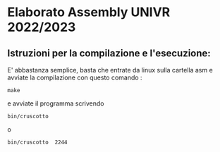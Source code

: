 # Elaborato Assembly UNIVR 2022/2023

## Istruzioni per la compilazione e l'esecuzione:

E' abbastanza semplice, basta che entrate da linux sulla cartella asm
e avviate la compilazione con questo comando :

``` 
make 
```
e avviate il programma scrivendo

``` 
bin/cruscotto  
```
o
``` 
bin/cruscotto  2244 
```

